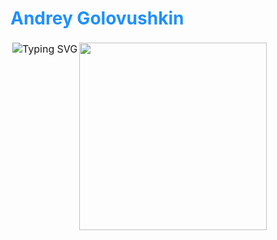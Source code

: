 # <a href="https://github.com/Frenky19" style="color: #1e90ff; text-decoration: none">Andrey Golovushkin</a>

<table style="border: 1px solid rgba(0,0,0,0) !important; border-collapse: collapse; border-spacing: 0; margin: 0; padding: 0">
  <tr style="border: none !important">
    <td valign="top" style="border: 1px solid rgba(0,0,0,0) !important; padding: 0 !important">
      <a href="https://git.io/typing-svg" style="border: none !important; text-decoration: none !important">
        <img src="https://readme-typing-svg.demolab.com?font=Fira+Code&pause=1000&width=435&lines=Welcome+to+my+profile!;Studying+backend+python+development;Fine+to+learn+something+new;20+years+of+promting+expirience:)" 
             alt="Typing SVG" 
             style="border: 1px solid transparent !important; outline: none !important">
      </a>
    </td>
    <td valign="top" style="border: 1px solid rgba(0,0,0,0) !important; padding: 0 !important">
      <img src="https://media4.giphy.com/media/v1.Y2lkPTc5MGI3NjExM3loYWd1bzU3NHNsOWh6eWU1YWtjbGVweGpmOHMxdDl2YXVwdWZ3biZlcD12MV9pbnRlcm5hbF9naWZfYnlfaWQmY3Q9Zw/4N5vB4aErlVtVsywBw/giphy.gif" 
           width="300" 
           style="border: 1px solid transparent !important; outline: none !important; box-shadow: 0 0 0 0 transparent !important">
    </td>
  </tr>
</table>




